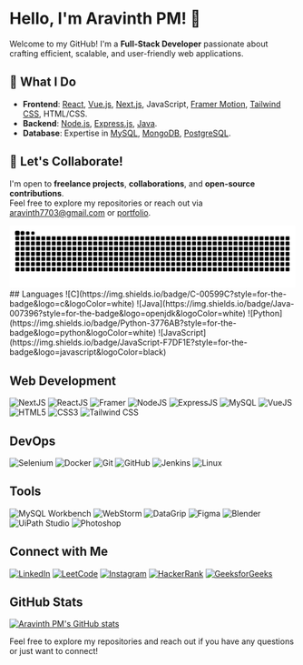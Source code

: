# Hello, I'm Aravinth PM! 👋

Welcome to my GitHub! I'm a **Full-Stack Developer** passionate about crafting efficient, scalable, and user-friendly web applications.

## 🌟 What I Do
- **Frontend**: [React](https://reactjs.org/), [Vue.js](https://vuejs.org/), [Next.js](https://nextjs.org/), JavaScript, [Framer Motion](https://www.framer.com/motion/), [Tailwind CSS](https://tailwindcss.com/), HTML/CSS.
- **Backend**: [Node.js](https://nodejs.org/), [Express.js](https://expressjs.com/), [Java](https://www.java.com/).
- **Database**: Expertise in [MySQL](https://www.mysql.com/), [MongoDB](https://www.mongodb.com/), [PostgreSQL](https://www.postgresql.org/).


## 💼 Let's Collaborate!
I'm open to **freelance projects**, **collaborations**, and **open-source contributions**.  
Feel free to explore my repositories or reach out via [aravinth7703@gmail.com](mailto:aravinth7703@gmail.com) or [portfolio](https://aravinthpm.vercel.app).


<img src="https://raw.githubusercontent.com/aravinthpm77/aravinthpm77/output/snake.svg" alt="Snake animation" />
## Languages
![C](https://img.shields.io/badge/C-00599C?style=for-the-badge&logo=c&logoColor=white)
![Java](https://img.shields.io/badge/Java-007396?style=for-the-badge&logo=openjdk&logoColor=white)
![Python](https://img.shields.io/badge/Python-3776AB?style=for-the-badge&logo=python&logoColor=white)
![JavaScript](https://img.shields.io/badge/JavaScript-F7DF1E?style=for-the-badge&logo=javascript&logoColor=black)

## Web Development
![NextJS](https://img.shields.io/badge/NextJS-61DAFB?style=for-the-badge&logo=next.js&logoColor=black)
![ReactJS](https://img.shields.io/badge/ReactJS-61DAFB?style=for-the-badge&logo=react&logoColor=black)
![Framer](https://img.shields.io/badge/Framer%20Motion-FFFF00?style=for-the-badge&logo=framer&logoColor=black)
![NodeJS](https://img.shields.io/badge/Node.js-339933?style=for-the-badge&logo=node.js&logoColor=white)
![ExpressJS](https://img.shields.io/badge/Express.js-000000?style=for-the-badge&logo=express&logoColor=white)
![MySQL](https://img.shields.io/badge/MySQL-00758F?style=for-the-badge&logo=mysql&logoColor=white)
![VueJS](https://img.shields.io/badge/VueJS-61DAFB?style=for-the-badge&logo=vue.js&logoColor=black)
![HTML5](https://img.shields.io/badge/HTML5-E34F26?style=for-the-badge&logo=html5&logoColor=white)
![CSS3](https://img.shields.io/badge/CSS3-1572B6?style=for-the-badge&logo=css3&logoColor=white)
![Tailwind CSS](https://img.shields.io/badge/Tailwind%20CSS-38B2AC?style=for-the-badge&logo=tailwind-css&logoColor=white)

## DevOps
![Selenium](https://img.shields.io/badge/Selenium-43B02A?style=for-the-badge&logo=selenium&logoColor=white)
![Docker](https://img.shields.io/badge/Docker-2496ED?style=for-the-badge&logo=docker&logoColor=white)
![Git](https://img.shields.io/badge/Git-F05032?style=for-the-badge&logo=git&logoColor=white)
![GitHub](https://img.shields.io/badge/GitHub-181717?style=for-the-badge&logo=github&logoColor=white)
![Jenkins](https://img.shields.io/badge/Jenkins-D24939?style=for-the-badge&logo=jenkins&logoColor=white)
![Linux](https://img.shields.io/badge/Linux-FCC624?style=for-the-badge&logo=linux&logoColor=black)


## Tools
![MySQL Workbench](https://img.shields.io/badge/MySQL%20Workbench-4479A1?style=for-the-badge&logo=mysql&logoColor=white)
![WebStorm](https://img.shields.io/badge/WebStorm-000000?style=for-the-badge&logo=webstorm&logoColor=white)
![DataGrip](https://img.shields.io/badge/DataGrip-000000?style=for-the-badge&logo=datagrip&logoColor=white)
![Figma](https://img.shields.io/badge/Figma-F24E1E?style=for-the-badge&logo=figma&logoColor=white)
![Blender](https://img.shields.io/badge/Blender-F5792A?style=for-the-badge&logo=blender&logoColor=white)
![UiPath Studio](https://img.shields.io/badge/UiPath-6FDA44?style=for-the-badge&logo=uipath&logoColor=white)
![Photoshop](https://img.shields.io/badge/Photoshop-31A8FF?style=for-the-badge&logo=adobe-photoshop&logoColor=white)

## Connect with Me
[![LinkedIn](https://img.shields.io/badge/LinkedIn-0A66C2?style=for-the-badge&logo=linkedin&logoColor=white)](https://www.linkedin.com/in/aravinth-pm-5359071b7/)
[![LeetCode](https://img.shields.io/badge/LeetCode-FC9C4B?style=for-the-badge&logo=leetcode&logoColor=white)](https://leetcode.com/u/Aravinthpm77/)
[![Instagram](https://img.shields.io/badge/Instagram-0F9D58?style=for-the-badge&logo=instagram&logoColor=white)](https://www.instagram.com/itz.arvinth)
[![HackerRank](https://img.shields.io/badge/HackerRank-2EC866?style=for-the-badge&logo=hackerrank&logoColor=white)](https://www.hackerrank.com/profile/aravinthpm77)
[![GeeksforGeeks](https://img.shields.io/badge/GeeksforGeeks-0F9D58?style=for-the-badge&logo=geeksforgeeks&logoColor=white)](https://www.geeksforgeeks.org/user/aravinthpm/)



## GitHub Stats
[![Aravinth PM's GitHub stats](https://github-readme-stats.vercel.app/api?username=aravinthpm77&theme=dark&show_icons=true&&hide=issues,contribs)](https://github-readme-stats.vercel.app/api?username=aravinthpm77&theme=dark&show_icons=true&&hide=issues,contribs)



Feel free to explore my repositories and reach out if you have any questions or just want to connect!
